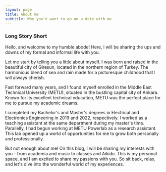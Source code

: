```yaml
---
layout: page
title: About me
subtitle: Why you'd want to go on a date with me
---
```


### Long Story Short

Hello, and welcome to my humble abode! Here, I will be sharing the ups and downs of my formal and informal life with you.

Let me start by telling you a little about myself. I was born and raised in the beautiful city of Giresun, located in the northern region of Turkey. The harmonious blend of sea and rain made for a picturesque childhood that I will always cherish.

Fast forward many years, and I found myself enrolled in the Middle East Technical University (METU), situated in the bustling capital city of Ankara. Known for its excellent technical education, METU was the perfect place for me to pursue my academic dreams.

I completed my Bachelor's and Master's degrees in Electrical and Electronics Engineering in 2019 and 2022, respectively. 
I worked as a teaching assistant at the same department during my master's time. 
Parallelly, I had begun working at METU Powerlab as a research assistant. 
This lab opened up a world of opportunities for me to grow both personally and professionally.

But not enough about me! On this blog, I will be sharing my interests with you - from academia and music to classes and Aikido. This is my personal space, and I am excited to share my passions with you. So sit back, relax, and let's dive into the wonderful world of my experiences.
